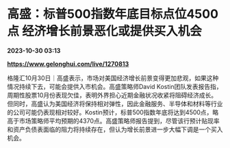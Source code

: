 # 高盛：标普500指数年底目标点位4500点 经济增长前景恶化或提供买入机会

**2023-10-30 03:13**

**https://www.gelonghui.com/live/1270813**

格隆汇10月30日｜高盛表示，市场对美国经济增长前景变得更加悲观，如果这种情况持续下去，可能会提供入市机会。高盛策略师David Kostin团队发表报告指，周期性股票10月份表现欠佳，表明外界担心近期金融状况收紧将阻碍经济成长。但同时，高盛认为美国经济将保持相对弹性，因此金融服务、半导体和材料等行业的公司可能仍表现相对较好。Kostin预计，标普500指数年底将达到4500点，略高于市场策略师平均预期的4370点。高盛策略师报告提到，尽管该行预计贴现率和资产负债表面临的阻力将持续存在，但认为增长前景进一步大幅下调是一个买入机会。